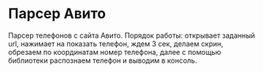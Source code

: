 # Парсер Авито
Парсер телефонов с сайта Авито.
Порядок работы: открывает заданный url, нажимает на показать телефон, ждем 3 сек, делаем скрин, обрезаем по координатам номер телефона, далее с помощью библиотеки распознаем телефон и выводим в консоль.
